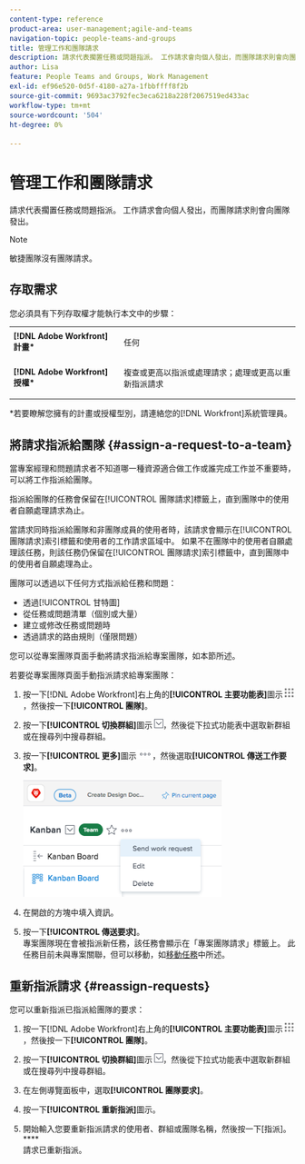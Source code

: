 ```yaml
---
content-type: reference
product-area: user-management;agile-and-teams
navigation-topic: people-teams-and-groups
title: 管理工作和團隊請求
description: 請求代表擱置任務或問題指派。 工作請求會向個人發出，而團隊請求則會向團隊發出。
author: Lisa
feature: People Teams and Groups, Work Management
exl-id: ef96e520-0d5f-4180-a27a-1fbbffff8f2b
source-git-commit: 9693ac3792fec3eca6218a228f2067519ed433ac
workflow-type: tm+mt
source-wordcount: '504'
ht-degree: 0%

---
```


# 管理工作和團隊請求

請求代表擱置任務或問題指派。 工作請求會向個人發出，而團隊請求則會向團隊發出。

>[!NOTE]
>
>敏捷團隊沒有團隊請求。

## 存取需求

您必須具有下列存取權才能執行本文中的步驟：

<table style="table-layout:auto"> 
 <col> 
 </col> 
 <col> 
 </col> 
 <tbody> 
  <tr> 
   <td role="rowheader"><strong>[!DNL Adobe Workfront] 計畫*</strong></td> 
   <td> <p>任何</p> </td> 
  </tr> 
  <tr> 
   <td role="rowheader"><strong>[!DNL Adobe Workfront] 授權*</strong></td> 
   <td> <p>複查或更高以指派或處理請求；處理或更高以重新指派請求</p> </td> 
  </tr> 
 </tbody> 
</table>

&#42;若要瞭解您擁有的計畫或授權型別，請連絡您的[!DNL Workfront]系統管理員。

## 將請求指派給團隊 {#assign-a-request-to-a-team}

當專案經理和問題請求者不知道哪一種資源適合做工作或誰完成工作並不重要時，可以將工作指派給團隊。

指派給團隊的任務會保留在[!UICONTROL 團隊請求]標籤上，直到團隊中的使用者自願處理請求為止。

當請求同時指派給團隊和非團隊成員的使用者時，該請求會顯示在[!UICONTROL 團隊請求]索引標籤和使用者的工作請求區域中。 如果不在團隊中的使用者自願處理該任務，則該任務仍保留在[!UICONTROL 團隊請求]索引標籤中，直到團隊中的使用者自願處理為止。

團隊可以透過以下任何方式指派給任務和問題：

* 透過[!UICONTROL 甘特圖]
* 從任務或問題清單（個別或大量）
* 建立或修改任務或問題時
* 透過請求的路由規則（僅限問題）

您可以從專案團隊頁面手動將請求指派給專案團隊，如本節所述。

若要從專案團隊頁面手動指派請求給專案團隊：

1. 按一下[!DNL Adobe Workfront]右上角的&#x200B;**[!UICONTROL 主要功能表]**&#x200B;圖示![](assets/main-menu-icon.png)，然後按一下&#x200B;**[!UICONTROL 團隊]**。

1. 按一下&#x200B;**[!UICONTROL 切換群組]**&#x200B;圖示![切換群組圖示](assets/switch-team-icon.png)，然後從下拉式功能表中選取新群組或在搜尋列中搜尋群組。

1. 按一下&#x200B;**[!UICONTROL 更多]**&#x200B;圖示![](assets/more-icon.png)，然後選取&#x200B;**[!UICONTROL 傳送工作要求]**。

   ![](assets/edit-team-settings-350x205.png)

1. 在開啟的方塊中填入資訊。
1. 按一下&#x200B;**[!UICONTROL 傳送要求]**。\
   專案團隊現在會被指派新任務，該任務會顯示在「專案團隊請求」標籤上。 此任務目前未與專案關聯，但可以移動，如[移動任務](../../manage-work/tasks/manage-tasks/move-tasks.md)中所述。

## 重新指派請求 {#reassign-requests}

您可以重新指派已指派給團隊的要求：

1. 按一下[!DNL Adobe Workfront]右上角的&#x200B;**[!UICONTROL 主要功能表]**&#x200B;圖示![](assets/main-menu-icon.png)，然後按一下&#x200B;**[!UICONTROL 團隊]**。
1. 按一下&#x200B;**[!UICONTROL 切換群組]**&#x200B;圖示![切換群組圖示](assets/switch-team-icon.png)，然後從下拉式功能表中選取新群組或在搜尋列中搜尋群組。
1. 在左側導覽面板中，選取&#x200B;**[!UICONTROL 團隊要求]**。
1. 按一下&#x200B;**[!UICONTROL 重新指派]**&#x200B;圖示。

1. 開始輸入您要重新指派請求的使用者、群組或團隊名稱，然後按一下[指派]。****\
   請求已重新指派。
